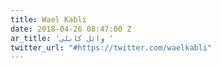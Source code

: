 ```yaml
---
title: Wael Kabli
date: 2018-04-26 08:47:00 Z
ar_title: 'وائل كابلي '
twitter_url: "#https://twitter.com/waelkabli"
---
```


